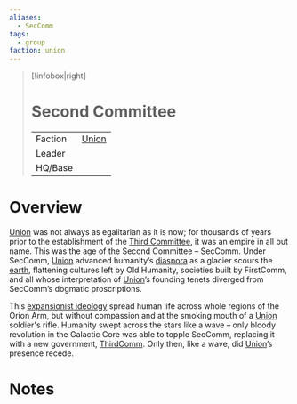 ```yaml
---
aliases:
  - SecComm
tags:
  - group
faction: union
---
```

> [!infobox|right] 
> # Second Committee
> | | |
> | ---- | ---- |
> | Faction | [Union](Union.md) |
> | Leader |  |
> | HQ/Base | |


# Overview
[Union](Union.md) was not always as egalitarian as it is now; for thousands of years prior to the establishment of the [Third Committee](Third%20Committee.md), it was an empire in all but name. This was the age of the Second Committee – SecComm. Under SecComm, [Union](Union.md) advanced humanity’s [diaspora](Diasporan.md) as a glacier scours the [earth](Cradle.md), flattening cultures left by Old Humanity, societies built by FirstComm, and all whose interpretation of [Union](Union.md)’s founding tenets diverged from SecComm’s dogmatic proscriptions.

This [expansionist ideology](Anthrochauvinism.md) spread human life across whole regions of the Orion Arm, but without compassion and at the smoking mouth of a [Union](Union.md) soldier's rifle. Humanity swept across the stars like a wave – only bloody revolution in the Galactic Core was able to topple SecComm, replacing it with a new government, [ThirdComm](Third%20Committee.md). Only then, like a wave, did [Union](Union.md)’s presence recede.

# Notes